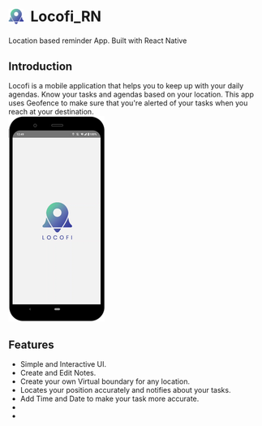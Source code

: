 <p><h1><img src="https://raw.githubusercontent.com/NihalSargaiya9/locofi_RN/master/src/images/favicon.png" width="30" style="max-width:100%;margin: 0;padding: 0;vertical-align: middle;padding-bottom: 6px;"> &nbsp;Locofi_RN&nbsp; </h1>
</p>
Location based reminder App. Built with React Native
<br>

<h2>Introduction</h2>
<p>Locofi is a mobile application that helps you to keep up with your daily agendas. Know your tasks and agendas based on your location. This app uses Geofence to make sure that you're alerted of your tasks when you reach at your destination.<br>
  <img src="https://raw.githubusercontent.com/NihalSargaiya9/locofi_RN/master/src/images/screenshots/Splash.png">
</p>

<h2>Features</h2>
<p> 
  <ul>
   <li>Simple and Interactive UI.</li>
   <li>Create and Edit Notes.</li>
   <li>Create your own Virtual boundary for any location.</li>
   <li>Locates your position accurately and notifies about your tasks.</li>
   <li>Add Time and Date to make your task more accurate.</li>
   <li></li>
   <li></li>
    
   </ul>
  
</p>


